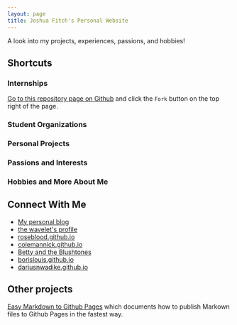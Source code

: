 ```yaml
---
layout: page
title: Joshua Fitch's Personal Website
---
```


A look into my projects, experiences, passions, and hobbies!

## Shortcuts

### Internships

[Go to this repository page on Github](https://github.com/nicolas-van/bootstrap-4-github-pages) and click the `Fork` button on the top right of the page.

### Student Organizations


### Personal Projects


### Passions and Interests


### Hobbies and More About Me


## Connect With Me

* [My personal blog](https://nicolas-van.github.io/)
* [the wavelet's profile](https://thewavelet.github.io/)
* [roseblood.github.io](https://roseleblood.github.io/)
* [colemannick.github.io](https://colemannick.github.io/)
* [Betty and the Blushtones](http://bettyandtheblushtones.co.uk/)
* [borislouis.github.io](https://borislouis.github.io/)
* [dariusnwadike.github.io](https://dariusnwadike.github.io/)

## Other projects

[Easy Markdown to Github Pages](https://nicolas-van.github.io/easy-markdown-to-github-pages/) which documents how to publish Markown files to Github Pages in the fastest way.
